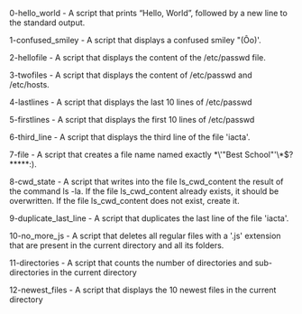 0-hello_world - A script that prints “Hello, World”, followed by a new line to the standard output.

1-confused_smiley - A script that displays a confused smiley "(Ôo)'.

2-hellofile - A script that displays the content of the /etc/passwd file.

3-twofiles - A script that displays the content of /etc/passwd and /etc/hosts.

4-lastlines - A script that displays the last 10 lines of /etc/passwd

5-firstlines - A script that displays the first 10 lines of /etc/passwd

6-third_line - A script that displays the third line of the file 'iacta'.

7-file - A script that creates a file name named exactly \*\\'"Best School"\'\\*$\?\*\*\*\*\*:).

8-cwd_state - A script that writes into the file  ls_cwd_content the result of the command ls -la. If the file ls_cwd_content already exists, it should be overwritten. If the file ls_cwd_content does not exist, create it.

9-duplicate_last_line - A script that duplicates the last line of the file 'iacta'.

10-no_more_js - A script that deletes all regular files with a '.js' extension that are present in the current directory and all its folders.

11-directories - A script that counts the number of directories and sub-directories in the current directory

12-newest_files - A script that  displays the 10 newest files in the current directory
